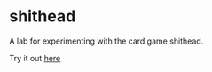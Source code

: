 # shithead
A lab for experimenting with the card game shithead.

Try it out <a href="http://brentcroft.com/shithead">here</a>